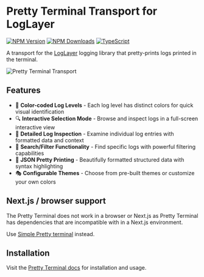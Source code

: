 # Pretty Terminal Transport for LogLayer

[![NPM Version](https://img.shields.io/npm/v/%40loglayer%2Ftransport-pretty-terminal)](https://www.npmjs.com/package/@loglayer/transport-pretty-terminal)
[![NPM Downloads](https://img.shields.io/npm/dm/%40loglayer%2Ftransport-pretty-terminal)](https://www.npmjs.com/package/@loglayer/transport-pretty-terminal)
[![TypeScript](https://img.shields.io/badge/%3C%2F%3E-TypeScript-%230074c1.svg)](http://www.typescriptlang.org/)

A transport for the [LogLayer](https://loglayer.dev) logging library that pretty-prints logs printed in the terminal.

![Pretty Terminal Transport](https://loglayer.dev/images/pretty-terminal/pretty-terminal-short-v2.gif)

## Features

- 🎨 **Color-coded Log Levels** - Each log level has distinct colors for quick visual identification
- 🔍 **Interactive Selection Mode** - Browse and inspect logs in a full-screen interactive view
- 📝 **Detailed Log Inspection** - Examine individual log entries with formatted data and context
- 🔎 **Search/Filter Functionality** - Find specific logs with powerful filtering capabilities
- 💅 **JSON Pretty Printing** - Beautifully formatted structured data with syntax highlighting
- 🎭 **Configurable Themes** - Choose from pre-built themes or customize your own colors

## Next.js / browser support

The Pretty Terminal does not work in a browser or Next.js as Pretty Terminal has dependencies that are incompatible with
in a Next.js environment.

Use [Simple Pretty terminal](https://loglayer.dev/transports/simple-pretty-terminal) instead.


## Installation

Visit the [Pretty Terminal docs](https://loglayer.dev/transports/pretty-terminal) for installation and usage.
